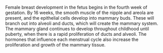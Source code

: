 Female breast development in the fetus begins in the fourth week of gestation. By 16 weeks, the smooth muscle of the nipple and areola are present, and the epithelial cells develop into mammary buds. These will branch out into alveoli and ducts, which will create the mammary system. The mammary gland continues to develop throughout childhood until puberty, when there is a rapid proliferation of ducts and alveoli. The hormones that influence each menstrual cycle also increase the proliferation and growth of the mammary tissue.